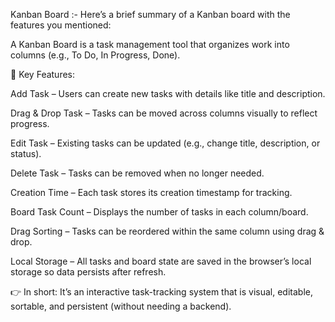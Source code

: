 Kanban Board :-
Here’s a brief summary of a Kanban board with the features you mentioned:

A Kanban Board is a task management tool that organizes work into columns (e.g., To Do, In Progress, Done).

🔹 Key Features:

Add Task – Users can create new tasks with details like title and description.

Drag & Drop Task – Tasks can be moved across columns visually to reflect progress.

Edit Task – Existing tasks can be updated (e.g., change title, description, or status).

Delete Task – Tasks can be removed when no longer needed.

Creation Time – Each task stores its creation timestamp for tracking.

Board Task Count – Displays the number of tasks in each column/board.

Drag Sorting – Tasks can be reordered within the same column using drag & drop.

Local Storage – All tasks and board state are saved in the browser’s local storage so data persists after refresh.

👉 In short: It’s an interactive task-tracking system that is visual, editable, sortable, and persistent (without needing a backend).
